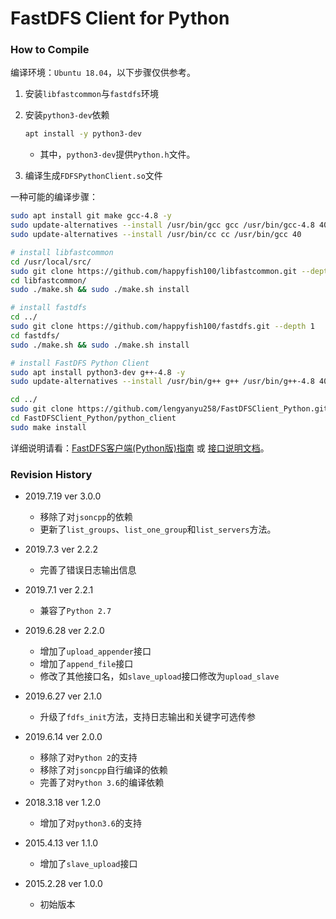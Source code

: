 # FastDFS Client for Python

### How to Compile

编译环境：`Ubuntu 18.04`，以下步骤仅供参考。

1. 安装`libfastcommon`与`fastdfs`环境

2. 安装`python3-dev`依赖

   ```bash
   apt install -y python3-dev
   ```

   - 其中，`python3-dev`提供`Python.h`文件。

3. 编译生成`FDFSPythonClient.so`文件

一种可能的编译步骤：

```bash
sudo apt install git make gcc-4.8 -y
sudo update-alternatives --install /usr/bin/gcc gcc /usr/bin/gcc-4.8 40
sudo update-alternatives --install /usr/bin/cc cc /usr/bin/gcc 40

# install libfastcommon
cd /usr/local/src/
sudo git clone https://github.com/happyfish100/libfastcommon.git --depth 1
cd libfastcommon/
sudo ./make.sh && sudo ./make.sh install

# install fastdfs
cd ../
sudo git clone https://github.com/happyfish100/fastdfs.git --depth 1
cd fastdfs/
sudo ./make.sh && sudo ./make.sh install

# install FastDFS Python Client
sudo apt install python3-dev g++-4.8 -y
sudo update-alternatives --install /usr/bin/g++ g++ /usr/bin/g++-4.8 40

cd ../
sudo git clone https://github.com/lengyanyu258/FastDFSClient_Python.git --depth 1
cd FastDFSClient_Python/python_client
sudo make install
```

详细说明请看：[FastDFS客户端(Python版)指南](https://blog.csdn.net/lenyusun/article/details/44057139) 或 [接口说明文档](./Interfaces.md)。

### Revision History

- 2019.7.19 ver 3.0.0
  - 移除了对`jsoncpp`的依赖
  - 更新了`list_groups`、`list_one_group`和`list_servers`方法。

- 2019.7.3 ver 2.2.2
  - 完善了错误日志输出信息

- 2019.7.1 ver 2.2.1
  - 兼容了`Python 2.7`

- 2019.6.28 ver 2.2.0
  - 增加了`upload_appender`接口
  - 增加了`append_file`接口
  - 修改了其他接口名，如`slave_upload`接口修改为`upload_slave`

- 2019.6.27 ver 2.1.0
  - 升级了`fdfs_init`方法，支持日志输出和关键字可选传参

- 2019.6.14 ver 2.0.0
  - 移除了对`Python 2`的支持
  - 移除了对`jsoncpp`自行编译的依赖
  - 完善了对`Python 3.6`的编译依赖
- 2018.3.18 ver 1.2.0
  - 增加了对`python3.6`的支持
- 2015.4.13 ver 1.1.0
  - 增加了`slave_upload`接口
- 2015.2.28 ver 1.0.0
  - 初始版本

